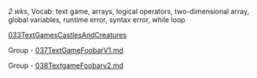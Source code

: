 
*2 wks*, Vocab: text game, arrays, logical operators, two-dimensional array, global variables, runtime error, syntax error, while loop

[033TextGamesCastlesAndCreatures](033TextGamesCastlesAndCreatures.md)

Group - [037TextGameFoobarV1.md](037TextGameFoobarV1.md)

Group - [038TextgameFoobarv2.md](038TextgameFoobarv2.md)
